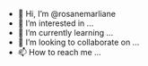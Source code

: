 - 👋 Hi, I’m @rosanemarliane
- 👀 I’m interested in ...
- 🌱 I’m currently learning ...
- 💞️ I’m looking to collaborate on ...
- 📫 How to reach me ...

<!---
rosanemarliane/rosanemarliane is a ✨ special ✨ repository because its `README.md` (this file) appears on your GitHub profile.
You can click the Preview link to take a look at your changes.
--->
